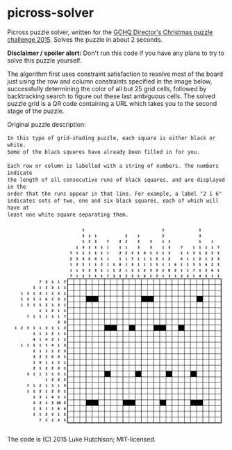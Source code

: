 # picross-solver
Picross puzzle solver, written for the [GCHQ Director's Christmas puzzle challenge 2015](http://www.gchq.gov.uk/press_and_media/news_and_features/Pages/Directors-Christmas-puzzle-2015.aspx). Solves the puzzle in about 2 seconds.

**Disclaimer / spoiler alert:** Don't run this code if you have any plans to try to solve this puzzle yourself.

The algorithm first uses constraint satisfaction to resolve most of the board just using the row and column constraints specified in the image below, successfully determining the color of all but 25 grid cells, followed by backtracking search to figure out these last ambiguous cells. The solved puzzle grid is a QR code containing a URL which takes you to the second stage of the puzzle.

Original puzzle description:
```
In this type of grid-shading puzzle, each square is either black or white.
Some of the black squares have already been filled in for you.

Each row or column is labelled with a string of numbers. The numbers indicate
the length of all consecutive runs of black squares, and are displayed in the
order that the runs appear in that line. For example, a label "2 1 6"
indicates sets of two, one and six black squares, each of which will have at
least one white square separating them.
```

![Puzzle image](grid-shading-puzzle.jpg)

The code is (C) 2015 Luke Hutchison; MIT-licensed.
